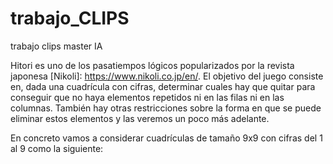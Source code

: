 # trabajo_CLIPS
trabajo clips master IA

Hitori es uno de los pasatiempos lógicos popularizados por la revista japonesa [Nikoli]: https://www.nikoli.co.jp/en/. El objetivo del juego consiste en, dada una cuadrícula con cifras, determinar cuales hay que quitar para conseguir que no haya elementos repetidos ni en las filas ni en las columnas. También hay otras restricciones sobre la forma en que se puede eliminar estos elementos y las veremos un poco más adelante.

En concreto vamos a considerar cuadrículas de tamaño 9x9 con cifras del 1 al 9 como la siguiente:
